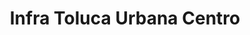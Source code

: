 ---
title: "Infra Toluca Urbana Centro"
url: /toluca-de-lerdo/infra-toluca-urbana-centro/
shop: suministros médicos
---